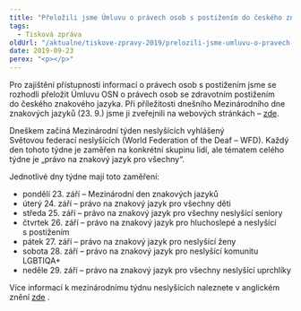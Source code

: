 ```yaml
---
title: "Přeložili jsme Úmluvu o právech osob s postižením do českého znakového jazyka"
tags:
  - Tisková zpráva
oldUrl: "/aktualne/tiskove-zpravy-2019/prelozili-jsme-umluvu-o-pravech-osob-s-postizenim-do-ceskeho-znakoveho-jazyka-1"
date: 2019-09-23
perex: "<p></p>"
---
```


<!-- imported from the old website -->

<p>Pro zajištění přístupnosti informací o právech osob s postižením jsme se rozhodli přeložit Úmluvu OSN o právech osob se zdravotním postižením do českého znakového jazyka. Při příležitosti dnešního Mezinárodního dne znakových jazyků (23. 9.) jsme ji zveřejnili na webových stránkách &ndash; <a href="https://www.ochrance.cz/monitorovani-prav-lidi-se-zdravotnim-postizenim/umluva-ve-znakovem-jazyce/" target="_blank">zde</a>.</p><p>Dneškem začíná Mezinárodní týden neslyšících vyhlášený Světovou federací neslyšících (World Federation of the Deaf – WFD). Každý den tohoto týdne je zaměřen na konkrétní skupinu lidí, ale tématem celého týdne je „právo na znakový jazyk pro všechny“. </p> <p>Jednotlivé dny týdne mají toto zaměření:</p><ul><li>pondělí 23. září &ndash; Mezinárodní den znakových jazyků</li><li>úterý 24. září – právo na znakový jazyk pro všechny děti</li><li>středa 25. září – právo na znakový jazyk pro všechny neslyšící seniory</li><li>čtvrtek 26. září – právo na znakový jazyk pro hluchoslepé a neslyšící s postižením</li><li>pátek 27. září – právo na znakový jazyk pro neslyšící ženy</li><li>sobota 28. září – právo na znakový jazyk pro neslyšící komunitu LGBTIQA+</li><li>neděle 29. září – právo na znakový jazyk pro všechny neslyšící uprchlíky</li></ul> <p>Více informací k mezinárodnímu týdnu neslyšících naleznete v anglickém znění <a title="Otevření do nového okna" href="http://wfdeaf.org/iwdeaf2019/" target="_blank">zde</a> <img alt="" src="https://www.ochrance.cz/typo3/ext/od_linkdesc/icons/external.gif" class="od_linkdesc_icon_external" />.</p> <p></p>
